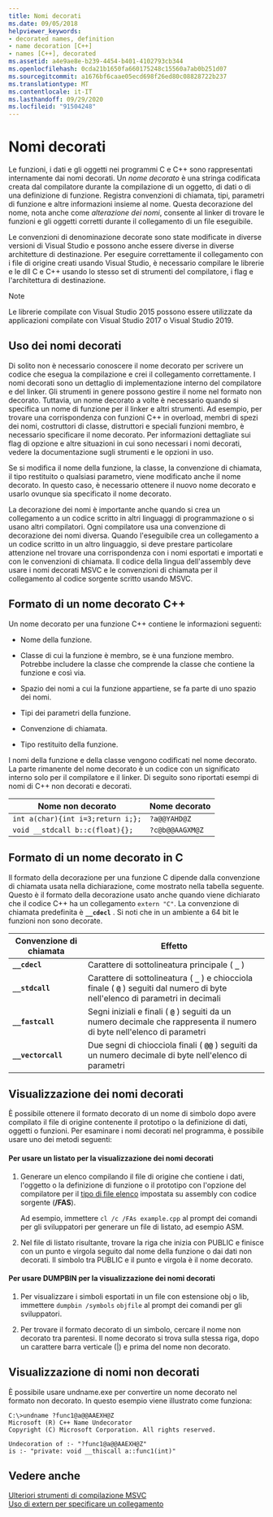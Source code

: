 ```yaml
---
title: Nomi decorati
ms.date: 09/05/2018
helpviewer_keywords:
- decorated names, definition
- name decoration [C++]
- names [C++], decorated
ms.assetid: a4e9ae8e-b239-4454-b401-4102793cb344
ms.openlocfilehash: 0cda21b1650fa660175248c15560a7ab0b251d07
ms.sourcegitcommit: a1676bf6caae05ecd698f26ed80c08828722b237
ms.translationtype: MT
ms.contentlocale: it-IT
ms.lasthandoff: 09/29/2020
ms.locfileid: "91504248"
---
```

# <a name="decorated-names"></a>Nomi decorati

Le funzioni, i dati e gli oggetti nei programmi C e C++ sono rappresentati internamente dai nomi decorati. Un *nome decorato* è una stringa codificata creata dal compilatore durante la compilazione di un oggetto, di dati o di una definizione di funzione. Registra convenzioni di chiamata, tipi, parametri di funzione e altre informazioni insieme al nome. Questa decorazione del nome, nota anche come *alterazione dei nomi*, consente al linker di trovare le funzioni e gli oggetti corretti durante il collegamento di un file eseguibile.

Le convenzioni di denominazione decorate sono state modificate in diverse versioni di Visual Studio e possono anche essere diverse in diverse architetture di destinazione. Per eseguire correttamente il collegamento con i file di origine creati usando Visual Studio, è necessario compilare le librerie e le dll C e C++ usando lo stesso set di strumenti del compilatore, i flag e l'architettura di destinazione.

> [!NOTE]
> Le librerie compilate con Visual Studio 2015 possono essere utilizzate da applicazioni compilate con Visual Studio 2017 o Visual Studio 2019.

## <a name="using-decorated-names"></a><a name="Using"></a> Uso dei nomi decorati

Di solito non è necessario conoscere il nome decorato per scrivere un codice che esegua la compilazione e crei il collegamento correttamente. I nomi decorati sono un dettaglio di implementazione interno del compilatore e del linker. Gli strumenti in genere possono gestire il nome nel formato non decorato. Tuttavia, un nome decorato a volte è necessario quando si specifica un nome di funzione per il linker e altri strumenti. Ad esempio, per trovare una corrispondenza con funzioni C++ in overload, membri di spezi dei nomi, costruttori di classe, distruttori e speciali funzioni membro, è necessario specificare il nome decorato. Per informazioni dettagliate sui flag di opzione e altre situazioni in cui sono necessari i nomi decorati, vedere la documentazione sugli strumenti e le opzioni in uso.

Se si modifica il nome della funzione, la classe, la convenzione di chiamata, il tipo restituito o qualsiasi parametro, viene modificato anche il nome decorato. In questo caso, è necessario ottenere il nuovo nome decorato e usarlo ovunque sia specificato il nome decorato.

La decorazione dei nomi è importante anche quando si crea un collegamento a un codice scritto in altri linguaggi di programmazione o si usano altri compilatori. Ogni compilatore usa una convenzione di decorazione dei nomi diversa. Quando l'eseguibile crea un collegamento a un codice scritto in un altro linguaggio, si deve prestare particolare attenzione nel trovare una corrispondenza con i nomi esportati e importati e con le convenzioni di chiamata. Il codice della lingua dell'assembly deve usare i nomi decorati MSVC e le convenzioni di chiamata per il collegamento al codice sorgente scritto usando MSVC.

## <a name="format-of-a-c-decorated-name"></a><a name="Format"></a> Formato di un nome decorato C++

Un nome decorato per una funzione C++ contiene le informazioni seguenti:

- Nome della funzione.

- Classe di cui la funzione è membro, se è una funzione membro. Potrebbe includere la classe che comprende la classe che contiene la funzione e così via.

- Spazio dei nomi a cui la funzione appartiene, se fa parte di uno spazio dei nomi.

- Tipi dei parametri della funzione.

- Convenzione di chiamata.

- Tipo restituito della funzione.

I nomi della funzione e della classe vengono codificati nel nome decorato. La parte rimanente del nome decorato è un codice con un significato interno solo per il compilatore e il linker. Di seguito sono riportati esempi di nomi di C++ non decorati e decorati.

|Nome non decorato|Nome decorato|
|----------------------|--------------------|
|`int a(char){int i=3;return i;};`|`?a@@YAHD@Z`|
|`void __stdcall b::c(float){};`|`?c@b@@AAGXM@Z`|

## <a name="format-of-a-c-decorated-name"></a><a name="FormatC"></a> Formato di un nome decorato in C

Il formato della decorazione per una funzione C dipende dalla convenzione di chiamata usata nella dichiarazione, come mostrato nella tabella seguente. Questo è il formato della decorazione usato anche quando viene dichiarato che il codice C++ ha un collegamento `extern "C"`. La convenzione di chiamata predefinita è **`__cdecl`** . Si noti che in un ambiente a 64 bit le funzioni non sono decorate.

|Convenzione di chiamata|Effetto|
|------------------------|----------------|
|**`__cdecl`**|Carattere di sottolineatura principale ( **`_`** )|
|**`__stdcall`**|Carattere di sottolineatura ( **`_`** ) e chiocciola finale ( **`@`** ) seguiti dal numero di byte nell'elenco di parametri in decimali|
|**`__fastcall`**|Segni iniziali e finali ( **`@`** ) seguiti da un numero decimale che rappresenta il numero di byte nell'elenco di parametri|
|**`__vectorcall`**|Due segni di chiocciola finali ( **`@@`** ) seguiti da un numero decimale di byte nell'elenco di parametri|

## <a name="viewing-decorated-names"></a><a name="Viewing"></a> Visualizzazione dei nomi decorati

È possibile ottenere il formato decorato di un nome di simbolo dopo avere compilato il file di origine contenente il prototipo o la definizione di dati, oggetti o funzioni. Per esaminare i nomi decorati nel programma, è possibile usare uno dei metodi seguenti:

#### <a name="to-use-a-listing-to-view-decorated-names"></a>Per usare un listato per la visualizzazione dei nomi decorati

1. Generare un elenco compilando il file di origine che contiene i dati, l'oggetto o la definizione di funzione o il prototipo con l'opzione del compilatore per il [tipo di file elenco](fa-fa-listing-file.md) impostata su assembly con codice sorgente (**/FAS**).

   Ad esempio, immettere `cl /c /FAs example.cpp` al prompt dei comandi per gli sviluppatori per generare un file di listato, ad esempio ASM.

2. Nel file di listato risultante, trovare la riga che inizia con PUBLIC e finisce con un punto e virgola seguito dal nome della funzione o dai dati non decorati. Il simbolo tra PUBLIC e il punto e virgola è il nome decorato.

#### <a name="to-use-dumpbin-to-view-decorated-names"></a>Per usare DUMPBIN per la visualizzazione dei nomi decorati

1. Per visualizzare i simboli esportati in un file con estensione obj o lib, immettere `dumpbin /symbols` `objfile` al prompt dei comandi per gli sviluppatori.

2. Per trovare il formato decorato di un simbolo, cercare il nome non decorato tra parentesi. Il nome decorato si trova sulla stessa riga, dopo un carattere barra verticale (&#124;) e prima del nome non decorato.

## <a name="viewing-undecorated-names"></a><a name="Undecorated"></a> Visualizzazione di nomi non decorati

È possibile usare undname.exe per convertire un nome decorato nel formato non decorato. In questo esempio viene illustrato come funziona:

```
C:\>undname ?func1@a@@AAEXH@Z
Microsoft (R) C++ Name Undecorator
Copyright (C) Microsoft Corporation. All rights reserved.

Undecoration of :- "?func1@a@@AAEXH@Z"
is :- "private: void __thiscall a::func1(int)"
```

## <a name="see-also"></a>Vedere anche

[Ulteriori strumenti di compilazione MSVC](c-cpp-build-tools.md)<br/>
[Uso di extern per specificare un collegamento](../../cpp/extern-cpp.md)
